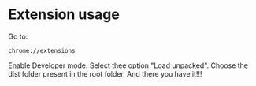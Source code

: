 # Extension usage
 Go to: 
```
chrome://extensions
```
 Enable Developer mode.
 Select thee option "Load unpacked".
 Choose the dist folder present in the root folder.
 And there you have it!!!
 